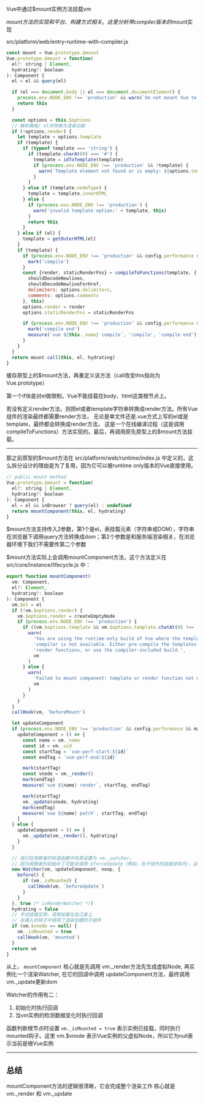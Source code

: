 Vue中通过$mount实例方法挂载vm

$mount方法的实现和平台、构建方式相关。这里分析带compiler版本的$mount实现

src/platform/web/entry-runtime-with-compiler.js

```js
const mount = Vue.prototype.$mount
Vue.prototype.$mount = function(
  el?: string | Element,
  hydrating?: boolean
): Component {
  el = el && query(el)

  if (el === document.body || el === document.documentElement) {
    process.env.NODE_ENV !== 'production' && warn(`Do not mount Vue to <html> or <body> - mount to normal elements instead.`)
    return this
  }

  const options = this.$options
  // 解析模板/ el并转换为渲染功能
  if (!options.render) {
    let template = options.template
    if (template) {
      if (typeof template === 'string') {
        if (template.charAt(0) === '#') {
          template = idToTemplate(template)
          if (process.env.NODE_ENV !== 'production' && !template) {
            warn(`Template element not found or is empty: ${options.template}`, this)
          }
        }
      } else if (template.nodeType) {
        template = template.innerHTML
      } else {
        if (process.env.NODE_ENV !== 'production') {
          warn('invalid template option:' + template, this)
        }
        return this
      }
    } else if (el) {
      template = getOuterHTML(el)
    }
    if (template) {
      if (process.env.NODE_ENV !== 'production' && config.performance && mark) {
        mark('compile')
      }
      const {render, staticRenderFns} = compileToFunctions(template, {
        shouldDecodeNewlines,
        shouldDecodeNewlineForHref,
        delimiters: options.delimiters,
        comments: options.comments
      }, this)
      options.render = render
      options.staticRenderFns = staticRenderFns

      if (process.env.NODE_ENV !== 'production' && config.performance && mark) {
        mark('compile end')
        measure(`vue ${this._name} compile`, 'compile', 'compile end')
      }
    }
  }
  return mount.call(this, el, hydrating)
}
```

缓存原型上的$mount方法，再重定义该方法（call改变this指向为Vue.prototype）

第一个if块是对el做限制，Vue不能挂载在body、html这类根节点上。

若没有定义render方法，则把el或者template字符串转换成render方法。所有Vue组件的渲染最终都需要render方法， 无论是单文件还是.vue方式上写的el或是template，最终都会转换成render方法， 这是一个在线编译过程（这是调用compileToFunctions）方法实现的。最后，再调用原先原型上的$mount方法挂载。

---

那之前原型的$mount方法在 src/platform/web/runtime/index.js 中定义的，这么拆分设计的理由是为了复用，因为它可以被runtime only版本的Vue直接使用。

```js
// public mount method
Vue.prototype.$mount = function(
  el?: string | Element,
  hydrating?: boolean
): Component {
  el = el && inBrowser ? query(el) : undefined
  return mountComponent(this, el, hydrating)
}
```

$mount方法支持传入2参数，第1个是el，表挂载元素（字符串或DOM），字符串在浏览器下调用query方法转换成dom；第2个参数是和服务端渲染相关，在浏览器环境下我们不需要传第二个参数

$mount方法实际上会调用mountComponent方法，这个方法定义在 src/core/instance/lifecycle.js 中：

```js
export function mountComponent(
  vm: Component,
  el?: Element,
  hydrating?: boolean
): Component {
  vm.$el = el
  if (!vm.$options.render) {
    vm.$options.render = createEmptyNode
    if (process.env.NODE_ENV !== 'production') {
      if ((vm.$options.template && vm.$options.template.chatAt(0) !== '#') || vm.$options.el || el) {
        warn(
          'You are using the runtime-only build of Vue where the template ' +
          'compiler is not available. Either pre-compile the templates into ' +
          'render functions, or use the compiler-included build.',
          vm
        )
      } else {
        warn(
          'Failed to mount component: template or render function not defined.',
          vm
        )
      }
    }
  }
  callHook(vm, 'beforeMount')

  let updateComponent
  if (process.env.NODE_ENV !== 'production' && config.performance && mark) {
    updateComponent = () => {
      const name = vm._name
      const id = vm._uid
      const startTag = `vue-perf-start:${id}`
      const endTag = `vue-perf-end:${id}`

      mark(startTag)
      const vnode = vm._render()
      mark(endTag)
      measure(`vue ${name} render`, startTag, endTag)

      mark(startTag)
      vm._update(vnode, hydrating)
      mark(endTag)
      measure(`vue ${name} patch`, startTag, endTag)
    }
  } else {
    updateComponent = () => {
      vm._update(vm._render(), hydrating)
    }
  }

  // 我们在观察者的构造函数中将其设置为 vm._watcher，
  // 因为观察者的初始补丁可能会调用 $forceUpdate（例如，在子组件的挂载挂钩内），这依赖于已定义的vm._watcher
  new Watcher(vm, updateComponent, noop, {
    before() {
      if (vm._isMounted) {
        callHook(vm, `beforeUpdate`)
      }
    }
  }, true /* isRenderWatcher */)
  hydrating = false
  // 手动挂载实例，调用挂载在自己身上
  // 在插入的钩子中调用了渲染创建的子组件
  if (vm.$vnode == null) {
    vm._isMounted = true
    callHook(vm, 'mounted')
  }
  return vm
}
```

从上， `mountComponent` 核心就是先调用 vm._render方法先生成虚拟Node, 再实例化一个渲染Watcher, 在它的回调中调用 updateComponent方法，最终调用vm._update更新dom

Watcher的作用有二：

1. 初始化时执行回调
2. 当vm实例的检测数据变化时执行回调

函数判断根节点时设置 `vm._isMounted = true` 表示实例已挂载，同时执行mounted钩子。这里 vm.$vnode 表示Vue实例的父虚拟Node，所以它为null表示当前是根Vue实例

---

## 总结

mountComponent方法的逻辑很清晰，它会完成整个渲染工作 核心就是 vm._render 和 vm._update
